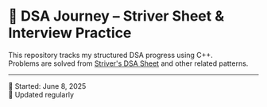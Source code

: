 # 📘 DSA Journey – Striver Sheet & Interview Practice

This repository tracks my structured DSA progress using C++.  
Problems are solved from [Striver's DSA Sheet](https://takeuforward.org/interviews/strivers-sde-sheet-top-coding-interview-problems/) and other related patterns.

---

🎯 Started: June 8, 2025  
🚀 Updated regularly
